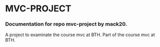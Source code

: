 # MVC-PROJECT

### Documentation for repo mvc-project by mack20.  
A project to examinate the course mvc at BTH. 
Part of the course mvc at BTH.
